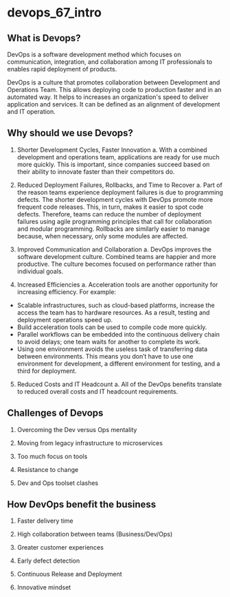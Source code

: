 # devops_67_intro

## What is Devops?

DevOps is a software development method which focuses on communication, integration, and collaboration among IT professionals to enables rapid deployment of products.

DevOps is a culture that promotes collaboration between Development and Operations Team. This allows deploying code to production faster and in an automated way. It helps to increases an organization's speed to deliver application and services. It can be defined as an alignment of development and IT operation. 

## Why should we use Devops?

1. Shorter Development Cycles, Faster Innovation
  a. With a combined development and operations team, applications are ready for use much more quickly. This is important, since companies succeed based on their ability to innovate faster than their competitors do.
  
2. Reduced Deployment Failures, Rollbacks, and Time to Recover
  a. Part of the reason teams experience deployment failures is due to programming defects. The shorter development cycles with DevOps promote more frequent code releases. This, in turn, makes it easier to spot code defects. Therefore, teams can reduce the number of deployment failures using agile programming principles that call for collaboration and modular programming. Rollbacks are similarly easier to manage because, when necessary, only some modules are affected.
  
3. Improved Communication and Collaboration
  a. DevOps improves the software development culture. Combined teams are happier and more productive. The culture becomes focused on performance rather than individual goals.

4. Increased Efficiencies
  a. Acceleration tools are another opportunity for increasing efficiency. For example:
    
  - Scalable infrastructures, such as cloud-based platforms, increase the access the team has to hardware resources. As a result, testing and deployment operations   speed up.
  - Build acceleration tools can be used to compile code more quickly.
  - Parallel workflows can be embedded into the continuous delivery chain to avoid delays; one team waits for another to complete its work.
  - Using one environment avoids the useless task of transferring data between environments. This means you don’t have to use one environment for development, a different environment for testing, and a third for deployment.
  
5. Reduced Costs and IT Headcount
  a. All of the DevOps benefits translate to reduced overall costs and IT headcount requirements. 
  
  
 ## Challenges of Devops
 
 1. Overcoming the Dev versus Ops mentality
 
 2. Moving from legacy infrastructure to microservices
 
 3. Too much focus on tools
 
 4. Resistance to change
 
 5. Dev and Ops toolset clashes
 
 ## How DevOps benefit the business
 
 1. Faster delivery time
 
 2. High collaboration between teams (Business/Dev/Ops)
 
 3. Greater customer experiences
 
 4. Early defect detection
 
 5. Continuous Release and Deployment
 
 6. Innovative mindset
 
